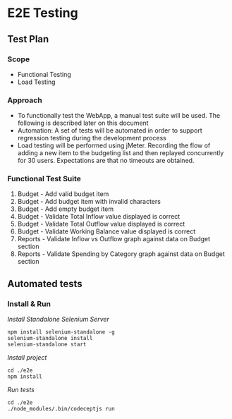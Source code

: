 # E2E Testing

## Test Plan

### Scope
- Functional Testing
- Load Testing

### Approach
- To functionally test the WebApp, a manual test suite will be used. The following is described later on this document
- Automation: A set of tests will be automated in order to support regression testing during the development process
- Load testing will be performed using jMeter. Recording the flow of adding a new item to the budgeting list and then replayed concurrently for 30 users. Expectations are that no timeouts are obtained.

### Functional Test Suite
1. Budget - Add valid budget item
2. Budget - Add budget item with invalid characters
3. Budget - Add empty budget item
4. Budget - Validate Total Inflow value displayed is correct
5. Budget - Validate Total Outflow value displayed is correct
6. Budget - Validate Working Balance value displayed is correct
7. Reports - Validate Inflow vs Outflow graph against data on Budget section
8. Reports - Validate Spending by Category graph against data on Budget section

## Automated tests

### Install & Run
*Install Standalone Selenium Server*
```
npm install selenium-standalone -g
selenium-standalone install
selenium-standalone start
```
*Install project*
```
cd ./e2e
npm install
```
*Run tests*
```
cd ./e2e
./node_modules/.bin/codeceptjs run
```